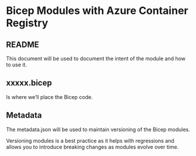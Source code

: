 # Bicep Modules with Azure Container Registry

## README
This document will be used to document the intent of the module and how to use it.

## xxxxx.bicep
Is where we’ll place the Bicep code.

## Metadata
The metadata.json will be used to maintain versioning of the Bicep modules.


Versioning modules is a best practice as it helps with regressions and allows you to introduce breaking changes as modules evolve over time.